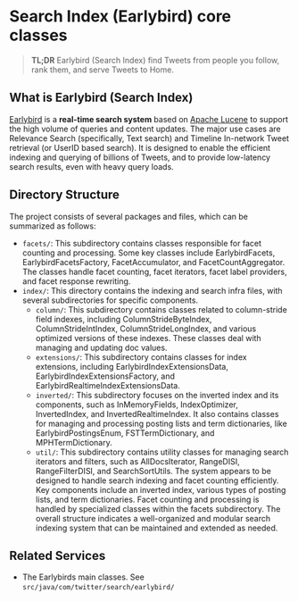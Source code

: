 # Search Index (Earlybird) core classes 

> **TL;DR** Earlybird (Search Index) find Tweets from people you follow, rank them, and serve Tweets to Home.

## What is Earlybird (Search Index)

[Earlybird](http://notes.stephenholiday.com/Earlybird.pdf) is a **real-time search system** based on [Apache Lucene](https://lucene.apache.org/) to support the high volume of queries and content updates. The major use cases are Relevance Search (specifically, Text search) and Timeline In-network Tweet retrieval (or UserID based search). It is designed to enable the efficient indexing and querying of billions of Tweets, and to provide low-latency search results, even with heavy query loads. 

## Directory Structure
The project consists of several packages and files, which can be summarized as follows:


* `facets/`: This subdirectory contains classes responsible for facet counting and processing. Some key classes include EarlybirdFacets, EarlybirdFacetsFactory, FacetAccumulator, and FacetCountAggregator. The classes handle facet counting, facet iterators, facet label providers, and facet response rewriting.
* `index/`: This directory contains the indexing and search infra files, with several subdirectories for specific components.
  * `column/`: This subdirectory contains classes related to column-stride field indexes, including ColumnStrideByteIndex, ColumnStrideIntIndex, ColumnStrideLongIndex, and various optimized versions of these indexes. These classes deal with managing and updating doc values.
  * `extensions/`: This subdirectory contains classes for index extensions, including EarlybirdIndexExtensionsData, EarlybirdIndexExtensionsFactory, and EarlybirdRealtimeIndexExtensionsData.
  * `inverted/`: This subdirectory focuses on the inverted index and its components, such as InMemoryFields, IndexOptimizer, InvertedIndex, and InvertedRealtimeIndex. It also contains classes for managing and processing posting lists and term dictionaries, like EarlybirdPostingsEnum, FSTTermDictionary, and MPHTermDictionary.
  * `util/`: This subdirectory contains utility classes for managing search iterators and filters, such as AllDocsIterator, RangeDISI, RangeFilterDISI, and SearchSortUtils. The system appears to be designed to handle search indexing and facet counting efficiently. Key components include an inverted index, various types of posting lists, and term dictionaries. Facet counting and processing is handled by specialized classes within the facets subdirectory. The overall structure indicates a well-organized and modular search indexing system that can be maintained and extended as needed.

## Related Services
* The Earlybirds main classes. See `src/java/com/twitter/search/earlybird/`
